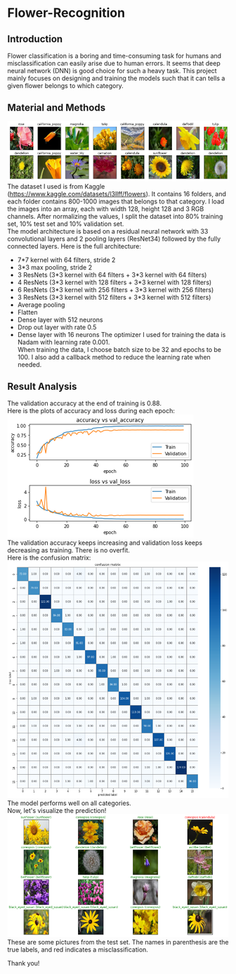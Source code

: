 # Flower-Recognition
## Introduction
Flower classification is a boring and time-consuming task for humans and misclassification can easily arise due to human errors. It seems that deep neural network (DNN) is good choice for such a heavy task. This project mainly focuses on designing and training the models such that it can tells a given flower belongs to which category. 

## Material and Methods
![alt text](https://github.com/noiper/Flower-Recognition/blob/main/images/fig1.png) \
The dataset I used is from Kaggle (https://www.kaggle.com/datasets/l3llff/flowers). It contains 16 folders, and each folder contains 800-1000 images that belongs to that category. I load the images into an array, each with width 128, height 128 and 3 RGB channels. After normalizing the values, I split the dataset into 80% training set, 10% test set and 10% validation set. \
The model architecture is based on a residual neural network with 33 convolutional layers and 2 pooling layers (ResNet34) followed by the fully connected layers. 
Here is the full architecture: 
* 7\*7 kernel with 64 filters, stride 2
* 3\*3 max pooling, stride 2
* 3 ResNets (3\*3 kernel with 64 filters + 3\*3 kernel with 64 filters)
* 4 ResNets (3\*3 kernel with 128 filters + 3\*3 kernel with 128 filters)
* 6 ResNets (3\*3 kernel with 256 filters + 3\*3 kernel with 256 filters)
* 3 ResNets (3\*3 kernel with 512 filters + 3\*3 kernel with 512 filters)
* Average pooling
* Flatten
* Dense layer with 512 neurons
* Drop out layer with rate 0.5
* Dense layer with 16 neurons
The optimizer I used for training the data is Nadam with learning rate 0.001. \
When training the data, I choose batch size to be 32 and epochs to be 100. I also add a callback method to reduce the learning rate when needed. 

## Result Analysis
The validation accuracy at the end of training is 0.88. \
Here is the plots of accuracy and loss during each epoch: \
![alt text](https://github.com/noiper/Flower-Recognition/blob/main/images/plot1.png) \
The validation accuracy keeps increasing and validation loss keeps decreasing as training. There is no overfit. \
Here is the confusion matrix: \
![alt text](https://github.com/noiper/Flower-Recognition/blob/main/images/confusion_matrix.png) \
The model performs well on all categories. \
Now, let's visualize the prediction! \
![alt text](https://github.com/noiper/Flower-Recognition/blob/main/images/fig2.png) \
These are some pictures from the test set. The names in parenthesis are the true labels, and red indicates a misclassification.

Thank you!
